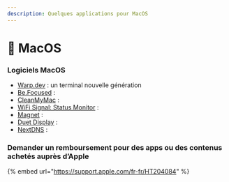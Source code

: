 ```yaml
---
description: Quelques applications pour MacOS
---
```


# 🎄 MacOS

### Logiciels MacOS

* [Warp.dev](https://www.warp.dev/) : un terminal nouvelle génération
* [Be.Focused](https://apps.apple.com/fr/app/be-focused-focus-timer/id973134470) :&#x20;
* [CleanMyMac](https://apps.apple.com/fr/app/cleanmymac-x/id1339170533) :&#x20;
* [WiFi Signal: Status Monitor](https://apps.apple.com/fr/app/wifi-signal-status-monitor/id525912054?mt=12) :&#x20;
* [Magnet](https://apps.apple.com/fr/app/magnet/id441258766) :&#x20;
* [Duet Display](https://www.duetdisplay.com) :&#x20;
* [NextDNS](https://apps.apple.com/fr/app/nextdns/id1464122853?mt=12) :&#x20;

### Demander un remboursement pour des apps ou des contenus achetés auprès d’Apple

{% embed url="https://support.apple.com/fr-fr/HT204084" %}
